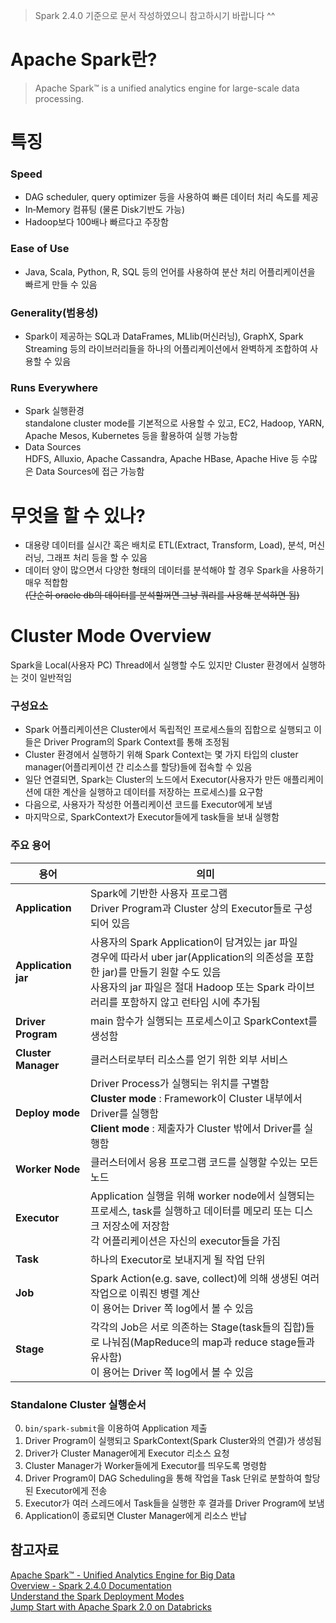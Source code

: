 > Spark 2.4.0 기준으로 문서 작성하였으니 참고하시기 바랍니다 ^^

# Apache Spark란?
> Apache Spark™ is a unified analytics engine for large-scale data processing.

# 특징
### Speed
- DAG scheduler, query optimizer 등을 사용하여 빠른 데이터 처리 속도를 제공
- In‑Memory 컴퓨팅 (물론 Disk기반도 가능)
- Hadoop보다 100배나 빠르다고 주장함
### Ease of Use
- Java, Scala, Python, R, SQL 등의 언어를 사용하여 분산 처리 어플리케이션을 빠르게 만들 수 있음
### Generality(범용성)
- Spark이 제공하는 SQL과 DataFrames, MLlib(머신러닝), GraphX, Spark Streaming 등의 라이브러리들을 하나의 어플리케이션에서 완벽하게 조합하여 사용할 수 있음
   
### Runs Everywhere
- Spark 실행환경  
standalone cluster mode를 기본적으로 사용할 수 있고, EC2, Hadoop, YARN, Apache Mesos, Kubernetes 등을 활용하여 실행 가능함
- Data Sources  
HDFS, Alluxio, Apache Cassandra, Apache HBase, Apache Hive 등 수많은 Data Sources에 접근 가능함

# 무엇을 할 수 있나?
- 대용량 데이터를 실시간 혹은 배치로 ETL(Extract, Transform, Load), 분석, 머신러닝, 그래프 처리 등을 할 수 있음
- 데이터 양이 많으면서 다양한 형태의 데이터를 분석해야 할 경우 Spark을 사용하기 매우 적합함  
~~(단순히 oracle db의 데이터를 분석할꺼면 그냥 쿼리를 사용해 분석하면 됨)~~

# Cluster Mode Overview
Spark을 Local(사용자 PC) Thread에서 실행할 수도 있지만 Cluster 환경에서 실행하는 것이 일반적임 

### 구성요소
- Spark 어플리케이션은 Cluster에서 독립적인 프로세스들의 집합으로 실행되고 이들은 Driver Program의 Spark Context를 통해 조정됨
- Cluster 환경에서 실행하기 위해 Spark Context는 몇 가지 타입의 cluster manager(어플리케이션 간 리소스를 할당)들에 접속할 수 있음
- 일단 연결되면, Spark는 Cluster의 노드에서 Executor(사용자가 만든 애플리케이션에 대한 계산을 실행하고 데이터를 저장하는 프로세스)를 요구함
- 다음으로, 사용자가 작성한 어플리케이션 코드를 Executor에게 보냄
- 마지막으로, SparkContext가 Executor들에게 task들을 보내 실행함

### 주요 용어
| 용어 | 의미 | 
|---|---|
| **Application** | Spark에 기반한 사용자 프로그램<br> Driver Program과 Cluster 상의 Executor들로 구성되어 있음 |
| **Application jar** | 사용자의 Spark Application이 담겨있는 jar 파일<br> 경우에 따라서 uber jar(Application의 의존성을 포함한 jar)를 만들기 원할 수도 있음<br> 사용자의 jar 파일은 절대 Hadoop 또는 Spark 라이브러리를 포함하지 않고 런타임 시에 추가됨 |
| **Driver Program** | main 함수가 실행되는 프로세스이고 SparkContext를 생성함 |
| **Cluster Manager** | 클러스터로부터 리소스를 얻기 위한 외부 서비스 |
| **Deploy mode** | Driver Process가 실행되는 위치를 구별함<br> **Cluster mode** : Framework이 Cluster 내부에서 Driver를 실행함<br> **Client mode** : 제출자가 Cluster 밖에서 Driver를 실행함 |
| **Worker Node** | 클러스터에서 응용 프로그램 코드를 실행할 수있는 모든 노드 |
| **Executor** | Application 실행을 위해 worker node에서 실행되는 프로세스, task를 실행하고 데이터를 메모리 또는 디스크 저장소에 저장함<br> 각 어플리케이션은 자신의 executor들을 가짐 |
| **Task** | 하나의 Executor로 보내지게 될 작업 단위 |
| **Job** | Spark Action(e.g. save, collect)에 의해 생생된 여러 작업으로 이뤄진 병렬 계산 <br>이 용어는 Driver 쪽 log에서 볼 수 있음 |
| **Stage** | 각각의 Job은 서로 의존하는 Stage(task들의 집합)들로 나눠짐(MapReduce의 map과 reduce stage들과 유사함)<br> 이 용어는 Driver 쪽 log에서 볼 수 있음 |

### Standalone Cluster 실행순서
0. `bin/spark-submit`을 이용하여 Application 제출
1. Driver Program이 실행되고 SparkContext(Spark Cluster와의 연결)가 생성됨
2. Driver가 Cluster Manager에게 Executor 리소스 요청
3. Cluster Manager가 Worker들에게 Executor를 띄우도록 명령함
4. Driver Program이 DAG Scheduling을 통해 작업을 Task 단위로 분할하여 할당된 Executor에게 전송
5. Executor가 여러 스레드에서 Task들을 실행한 후 결과를 Driver Program에 보냄
6. Application이 종료되면 Cluster Manager에게 리소스 반납


## 참고자료
[Apache Spark™ - Unified Analytics Engine for Big Data](https://spark.apache.org/)  
[Overview - Spark 2.4.0 Documentation](https://spark.apache.org/docs/latest/index.html)  
[Understand the Spark Deployment Modes](https://trongkhoanguyen.com/spark/understand-the-spark-deployment-modes/)  
[Jump Start with Apache Spark 2.0 on Databricks](https://www.slideshare.net/julesdamji/jump-start-with-apache-spark-20-on-databricks-70214386)

